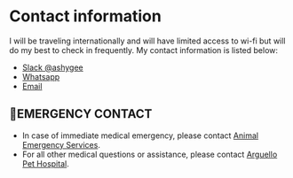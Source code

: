 # Contact information

I will be traveling internationally and will have limited access to wi-fi but will do my best to check in frequently. My contact information is listed below:

- [Slack @ashygee](https://github.slack.com/team/UDY7XTA79)
- [Whatsapp](https://wa.me/12318812134)
- [Email](mailto:aguillaume@protonmail.com)

## 🚨EMERGENCY CONTACT
- In case of immediate medical emergency, please contact [Animal Emergency Services](https://www.aimss-sf.com/contact-us/).
- For all other medical questions or assistance, please contact [Arguello Pet Hospital](http://www.arguellopet.com/contact-us.html).

